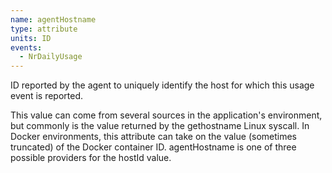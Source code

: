 ```yaml
---
name: agentHostname
type: attribute
units: ID
events:
  - NrDailyUsage
---
```


ID reported by the agent to uniquely identify the host for which this usage event is reported.

This value can come from several sources in the application's environment, but commonly is the value returned by the gethostname Linux syscall. In Docker environments, this attribute can take on the value (sometimes truncated) of the Docker container ID. agentHostname is one of three possible providers for the hostId value.